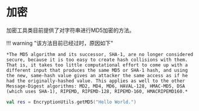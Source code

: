 # 加密

加密工具类目前提供了对字符串进行MD5加密的方法。

!!! warning "该方法目前已经过时，原因如下"

    *The MD5 algorithm and its successor, SHA-1, are no longer considered secure, because it is too easy to create hash collisions with them. That is, it takes too little computational effort to come up with a different input that produces the same MD5 or SHA-1 hash, and using the new, same-hash value gives an attacker the same access as if he had the originally-hashed value. This applies as well to the other Message-Digest algorithms: MD2, MD4, MD6, HAVAL-128, HMAC-MD5, DSA (which uses SHA-1), RIPEMD, RIPEMD-128, RIPEMD-160, HMACRIPEMD160.*

```kotlin
val res = EncryptionUtils.getMD5("Hello World.")
```
